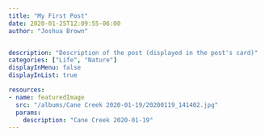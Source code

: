 ```yaml
---
title: "My First Post"
date: 2020-01-25T12:09:55-06:00
author: "Joshua Brown"


description: "Description of the post (displayed in the post's card)"
categories: ["Life", "Nature"]
displayInMenu: false
displayInList: true

resources:
- name: featuredImage
  src: "/albums/Cane Creek 2020-01-19/20200119_141402.jpg"
  params:
    description: "Cane Creek 2020-01-19"
---
```


